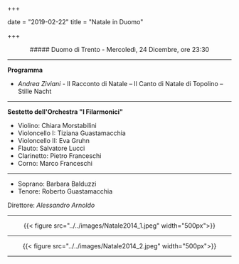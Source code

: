 ﻿+++

date = "2019-02-22"
title = "Natale in Duomo"

+++

<center>
##### Duomo di Trento - Mercoledì, 24 Dicembre, ore 23:30
</center>

---

**Programma**

* *Andrea Ziviani* - Il Racconto di Natale – Il Canto di Natale di Topolino – Stille Nacht

---

**Sestetto dell'Orchestra "I Filarmonici"**

* Violino: Chiara Morstabilini
* Violoncello I: Tiziana Guastamacchia
* Violoncello II: Eva Gruhn
* Flauto: Salvatore Lucci
* Clarinetto: Pietro Franceschi
* Corno: Marco Franceschi

---

* Soprano: Barbara Balduzzi
* Tenore: Roberto Guastamacchia


Direttore: *Alessandro Arnoldo*

---

<center>

{{< figure src="../../images/Natale2014_1.jpeg" width="500px">}}

---

{{< figure src="../../images/Natale2014_2.jpeg" width="500px">}}


---

</center>